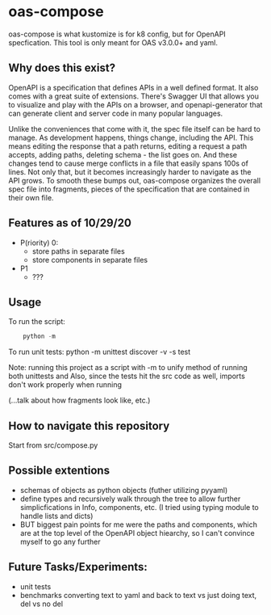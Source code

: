 # oas-compose
oas-compose is what kustomize is for k8 config, but for OpenAPI specfication.
This tool is only meant for OAS v3.0.0+ and yaml.

## Why does this exist?
OpenAPI is a specification that defines APIs in a well defined format.
It also comes with a great suite of extensions. 
There's Swagger UI that allows you to visualize and play with the APIs on a browser,
and openapi-generator that can generate client and server code in many popular languages.

Unlike the conveniences that come with it, the spec file itself can be hard to manage.
As development happens, things change, including the API.
This means editing the response that a path returns, editing a request a path accepts, adding paths, deleting schema - the list goes on.
And these changes tend to cause merge conflicts in a file that easily spans 
100s of lines.
Not only that, but it becomes increasingly harder to navigate as the API grows.
To smooth these bumps out, oas-compose organizes the overall spec file into fragments, pieces of the specification that are contained in their own file.

## Features as of 10/29/20
- P(riority) 0:
    - store paths in separate files
    - store components in separate files
- P1
    - ???

## Usage
To run the script: 
```python
    python -m 
```
To run unit tests: python -m unittest discover -v -s test

Note: running this project as a script with -m to unify method of running 
both unittests and 
Also, since the tests hit the src code as well, imports don't work properly when running 

(...talk about how fragments look like, etc.)

## How to navigate this repository
Start from src/compose.py

## Possible extentions
- schemas of objects as python objects (futher utilizing pyyaml)
- define types and recursively walk through the tree to allow further simplicfications
in Info, components, etc.
(I tried using typing module to handle lists and dicts)
- BUT biggest pain points for me were the paths and components, which are at the top level of the OpenAPI object hiearchy, so I can't convince myself to go any further

## Future Tasks/Experiments:
- unit tests
- benchmarks converting text to yaml and back to text vs just doing text, del vs no del